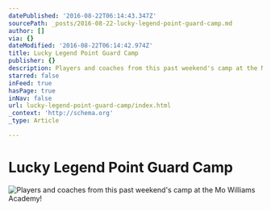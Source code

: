 ```yaml
---
datePublished: '2016-08-22T06:14:43.347Z'
sourcePath: _posts/2016-08-22-lucky-legend-point-guard-camp.md
author: []
via: {}
dateModified: '2016-08-22T06:14:42.974Z'
title: Lucky Legend Point Guard Camp
publisher: {}
description: Players and coaches from this past weekend's camp at the Mo Williams Academy!
starred: false
inFeed: true
hasPage: true
inNav: false
url: lucky-legend-point-guard-camp/index.html
_context: 'http://schema.org'
_type: Article

---
```

# Lucky Legend Point Guard Camp
![Players and coaches from this past weekend's camp at the Mo Williams Academy!](https://the-grid-user-content.s3-us-west-2.amazonaws.com/073b240b-d58d-4434-a162-e2ec641d5d5e.jpg)